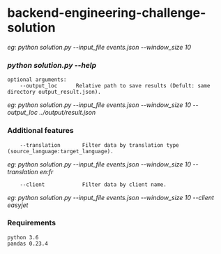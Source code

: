 # backend-engineering-challenge-solution

*eg: python solution.py --input_file events.json --window_size 10*

### _python solution.py --help_

```
optional arguments:
    --output_loc      Relative path to save results (Defult: same directory output_result.json).
```
*eg: python solution.py --input_file events.json --window_size 10 --output_loc ../output/result.json*

### Additional features
```
    --translation       Filter data by translation type (source_language:target_language).
```    
*eg: python solution.py --input_file events.json --window_size 10 --translation en:fr*

```
    --client            Filter data by client name.
```
*eg: python solution.py --input_file events.json --window_size 10 --client easyjet*

### Requirements
    python 3.6
    pandas 0.23.4